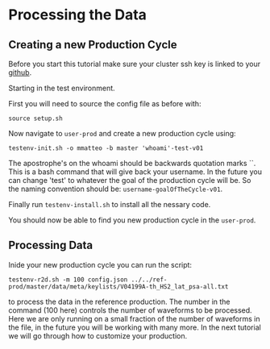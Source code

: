 # Processing the Data

## Creating a new Production Cycle

Before you start this tutorial make sure your cluster ssh key is linked to your [github](https://github.com/mmatteo/legend-analysis-tutorials/tree/main/testing-enviroment/01-ssh-tricks#adding-keys-to-github).

Starting in the test environment.

First you will need to source the config file as before with:

`source setup.sh`

Now navigate to `user-prod` and create a new production cycle using:

`testenv-init.sh -o mmatteo -b master 'whoami'-test-v01`

The apostrophe's on the whoami should be backwards quotation marks ``. 
This is a bash command that will give back your username. In the future you can change 'test' to whatever the goal of the production cycle will be. So the naming convention should be: `username-goalOfTheCycle-v01`.

Finally run `testenv-install.sh` to install all the nessary code.

You should now be able to find you new production cycle in the `user-prod`.

## Processing Data

Inide your new production cycle you can run the script:

`testenv-r2d.sh -m 100 config.json ../../ref-prod/master/data/meta/keylists/V04199A-th_HS2_lat_psa-all.txt`

to process the data in the reference production.
The number in the command (100 here) controls the number of waveforms to be processed. Here we are only running on a small fraction of the number of waveforms in the file, in the future you will be working with many more. In the next tutorial we will go through how to customize your production. 

